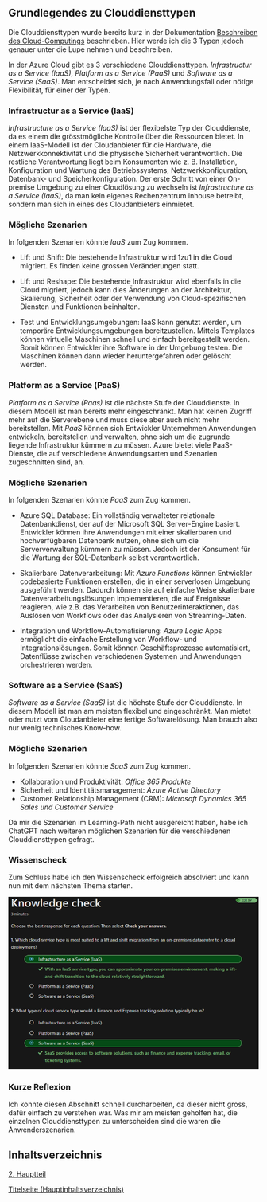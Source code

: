 ## Grundlegendes zu Clouddiensttypen

Die Clouddiensttypen wurde bereits kurz in der Dokumentation [Beschreiben des Cloud-Computings](./Beschreiben_des_Cloud_Computings.md#Shared-Responsibility-Modells) beschrieben. Hier werde ich die 3 Typen jedoch genauer unter die Lupe nehmen und beschreiben.

In der Azure Cloud gibt es 3 verschiedene Clouddiensttypen. *Infrastructur as a Service (IaaS)*, *Platform as a Service (PaaS)* und *Software as a Service (SaaS)*. Man entscheidet sich, je nach Anwendungsfall oder nötige Flexibilität, für einer der Typen.

### Infrastructur as a Service (IaaS)

*Infrastructure as a Service (IaaS)* ist der flexibelste Typ der Clouddienste, da es einem die grösstmögliche Kontrolle über die Ressourcen bietet. In einem IaaS-Modell ist der Cloudanbieter für die Hardware, die Netzwerkkonnektivität und die physische Sicherheit verantwortlich. Die restliche Verantwortung liegt beim Konsumenten wie z. B. Installation, Konfiguration und Wartung des Betriebssystems, Netzwerkkonfiguration, Datenbank- und Speicherkonfiguration. Der erste Schritt von einer On-premise Umgebung zu einer Cloudlösung zu wechseln ist *Infrastructure as a Service (IaaS)*, da man kein eigenes Rechenzentrum inhouse betreibt, sondern man sich in eines des Cloudanbieters einmietet.

### Mögliche Szenarien

In folgenden Szenarien könnte *IaaS* zum Zug kommen.

- Lift und Shift: Die bestehende Infrastruktur wird 1zu1 in die Cloud migriert. Es finden keine grossen Veränderungen statt. 

- Lift und Reshape: Die bestehende Infrastruktur wird ebenfalls in die Cloud migriert, jedoch kann dies Änderungen an der Architektur, Skalierung, Sicherheit oder der Verwendung von Cloud-spezifischen Diensten und Funktionen beinhalten.

- Test und Entwicklungsumgebungen: IaaS kann genutzt werden, um temporäre Entwicklungsumgebungen bereitzustellen. Mittels Templates können virtuelle Maschinen schnell und einfach bereitgestellt werden. Somit können Entwickler ihre Software in der Umgebung testen. Die Maschinen können dann wieder heruntergefahren oder gelöscht werden.

### Platform as a Service (PaaS)

*Platform as a Service (Paas)* ist die nächste Stufe der Clouddienste. In diesem Modell ist man bereits mehr eingeschränkt. Man hat keinen Zugriff mehr auf die Serverebene und muss diese aber auch nicht mehr bereitstellen. Mit *PaaS* können sich Entwickler Unternehmen Anwendungen entwickeln, bereitstellen und verwalten, ohne sich um die zugrunde liegende Infrastruktur kümmern zu müssen. Azure bietet viele PaaS-Dienste, die auf verschiedene Anwendungsarten und Szenarien zugeschnitten sind, an.

### Mögliche Szenarien

In folgenden Szenarien könnte *PaaS* zum Zug kommen.

- Azure SQL Database: Ein vollständig verwalteter relationale Datenbankdienst, der auf der Microsoft SQL Server-Engine basiert. Entwickler können ihre Anwendungen mit einer skalierbaren und hochverfügbaren Datenbank nutzen, ohne sich um die Serververwaltung kümmern zu müssen. Jedoch ist der Konsument für die Wartung der SQL-Datenbank selbst verantwortlich.

- Skalierbare Datenverarbeitung: Mit *Azure Functions* können Entwickler codebasierte Funktionen erstellen, die in einer serverlosen Umgebung ausgeführt werden. Dadurch können sie auf einfache Weise skalierbare Datenverarbeitungslösungen implementieren, die auf Ereignisse reagieren, wie z.B. das Verarbeiten von Benutzerinteraktionen, das Auslösen von Workflows oder das Analysieren von Streaming-Daten.

- Integration und Workflow-Automatisierung: *Azure Logic* Apps ermöglicht die einfache Erstellung von Workflow- und Integrationslösungen. Somit können Geschäftsprozesse automatisiert, Datenflüsse zwischen verschiedenen Systemen und Anwendungen orchestrieren werden.

### Software as a Service (SaaS)

*Software as a Service (SaaS)* ist die höchste Stufe der Clouddienste. In diesem Modell ist man am meisten flexibel und eingeschränkt. Man mietet oder nutzt vom Cloudanbieter eine fertige Softwarelösung. Man brauch also nur wenig technisches Know-how.

### Mögliche Szenarien

In folgenden Szenarien könnte *SaaS* zum Zug kommen.

- Kollaboration und Produktivität: *Office 365 Produkte*
- Sicherheit und Identitätsmanagement: *Azure Active Directory*
- Customer Relationship Management (CRM): *Microsoft Dynamics 365 Sales und Customer Service*

Da mir die Szenarien im Learning-Path nicht ausgereicht haben, habe ich ChatGPT nach weiteren möglichen Szenarien für die verschiedenen Clouddiensttypen gefragt.

### Wissenscheck

Zum Schluss habe ich den Wissenscheck erfolgreich absolviert und kann nun mit dem nächsten Thema starten.

![4. Wissensbeurteilung](../ressources/Wissensbeurteilung_Clouddiensttypen.png)

### Kurze Reflexion

Ich konnte diesen Abschnitt schnell durcharbeiten, da dieser nicht gross, dafür einfach zu verstehen war. Was mir am meisten geholfen hat, die einzelnen Clouddiensttypen zu unterscheiden sind die waren die Anwenderszenarien.

## Inhaltsverzeichnis


[2. Hauptteil](./README.md)

[Titelseite (Hauptinhaltsverzeichnis)](../README.md)
